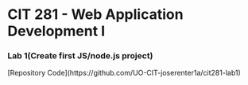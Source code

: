 <h1>CIT 281 - Web Application Development I</h1>
<h3>Lab 1(Create first JS/node.js project)</h3>
[Repository Code](https://github.com/UO-CIT-joserenter1a/cit281-lab1)
